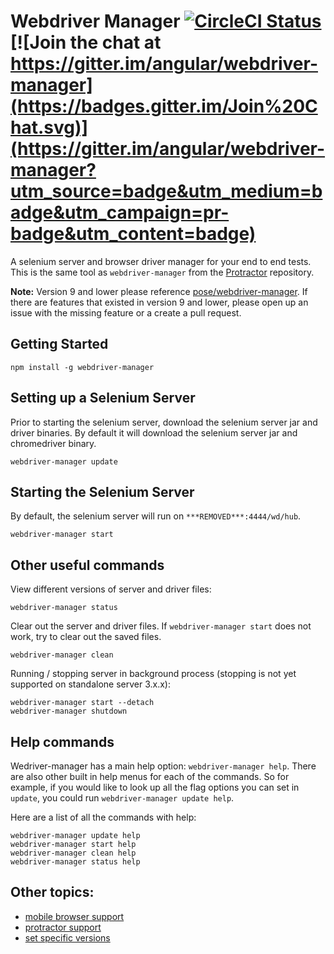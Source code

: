 
Webdriver Manager [![CircleCI Status](https://circleci.com/gh/angular/webdriver-manager.svg?style=shield)](https://circleci.com/gh/angular/webdriver-manager) [![Join the chat at https://gitter.im/angular/webdriver-manager](https://badges.gitter.im/Join%20Chat.svg)](https://gitter.im/angular/webdriver-manager?utm_source=badge&utm_medium=badge&utm_campaign=pr-badge&utm_content=badge)
=================

A selenium server and browser driver manager for your end to end tests. This is the same tool as `webdriver-manager` from the [Protractor](https://github.com/angular/protractor) repository.

**Note:** Version 9 and lower please reference [pose/webdriver-manager](https://github.com/pose/webdriver-manager). If there are features that existed in version 9 and lower, please open up an issue with the missing feature or a create a pull request.

Getting Started
---------------

```
npm install -g webdriver-manager
```

Setting up a Selenium Server
----------------------------

Prior to starting the selenium server, download the selenium server jar and driver binaries. By default it will download the selenium server jar and chromedriver binary.

```
webdriver-manager update
```

Starting the Selenium Server
----------------------------

By default, the selenium server will run on `***REMOVED***:4444/wd/hub`.


```
webdriver-manager start
```

Other useful commands
---------------------

View different versions of server and driver files:

```
webdriver-manager status
```

Clear out the server and driver files. If `webdriver-manager start` does not work, try to clear out the saved files.

```
webdriver-manager clean
```

Running / stopping server in background process (stopping is not yet supported on standalone server 3.x.x):

```
webdriver-manager start --detach
webdriver-manager shutdown
```

Help commands
-------------

Wedriver-manager has a main help option: `webdriver-manager help`. There are also other built in help menus for each of the commands. So for example, if you would like to look up all the flag options you can set in `update`, you could run `webdriver-manager update help`.

Here are a list of all the commands with help:

```
webdriver-manager update help
webdriver-manager start help
webdriver-manager clean help
webdriver-manager status help
```

Other topics:
--------------

- [mobile browser support](docs/mobile.md)
- [protractor support](docs/protractor.md)
- [set specific versions](docs/versions.md)